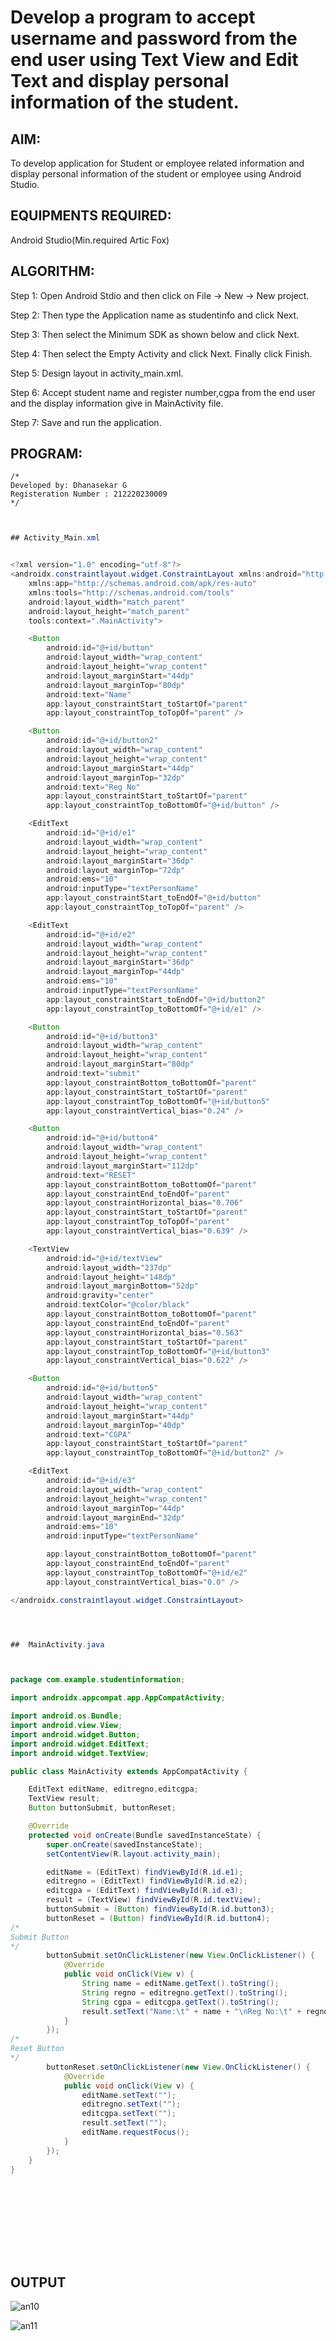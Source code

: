 # Develop a program to accept username and password from the end user using Text View and Edit Text and display personal information of the student.


## AIM:

To develop  application for Student or employee related information and display personal information of the student or employee using Android Studio.

## EQUIPMENTS REQUIRED:

Android Studio(Min.required Artic Fox)

## ALGORITHM:

Step 1: Open Android Stdio and then click on File -> New -> New project.

Step 2: Then type the Application name as studentinfo and click Next. 

Step 3: Then select the Minimum SDK as shown below and click Next.

Step 4: Then select the Empty Activity and click Next. Finally click Finish.

Step 5: Design layout in activity_main.xml.

Step 6: Accept student name and register number,cgpa from the end user and the display information give in MainActivity file.

Step 7: Save and run the application.

## PROGRAM:
```
/*
Developed by: Dhanasekar G
Registeration Number : 212220230009
*/
```

```java


## Activity_Main.xml


<?xml version="1.0" encoding="utf-8"?>
<androidx.constraintlayout.widget.ConstraintLayout xmlns:android="http://schemas.android.com/apk/res/android"
    xmlns:app="http://schemas.android.com/apk/res-auto"
    xmlns:tools="http://schemas.android.com/tools"
    android:layout_width="match_parent"
    android:layout_height="match_parent"
    tools:context=".MainActivity">

    <Button
        android:id="@+id/button"
        android:layout_width="wrap_content"
        android:layout_height="wrap_content"
        android:layout_marginStart="44dp"
        android:layout_marginTop="80dp"
        android:text="Name"
        app:layout_constraintStart_toStartOf="parent"
        app:layout_constraintTop_toTopOf="parent" />

    <Button
        android:id="@+id/button2"
        android:layout_width="wrap_content"
        android:layout_height="wrap_content"
        android:layout_marginStart="44dp"
        android:layout_marginTop="32dp"
        android:text="Reg No"
        app:layout_constraintStart_toStartOf="parent"
        app:layout_constraintTop_toBottomOf="@+id/button" />

    <EditText
        android:id="@+id/e1"
        android:layout_width="wrap_content"
        android:layout_height="wrap_content"
        android:layout_marginStart="36dp"
        android:layout_marginTop="72dp"
        android:ems="10"
        android:inputType="textPersonName"
        app:layout_constraintStart_toEndOf="@+id/button"
        app:layout_constraintTop_toTopOf="parent" />

    <EditText
        android:id="@+id/e2"
        android:layout_width="wrap_content"
        android:layout_height="wrap_content"
        android:layout_marginStart="36dp"
        android:layout_marginTop="44dp"
        android:ems="10"
        android:inputType="textPersonName"
        app:layout_constraintStart_toEndOf="@+id/button2"
        app:layout_constraintTop_toBottomOf="@+id/e1" />

    <Button
        android:id="@+id/button3"
        android:layout_width="wrap_content"
        android:layout_height="wrap_content"
        android:layout_marginStart="80dp"
        android:text="submit"
        app:layout_constraintBottom_toBottomOf="parent"
        app:layout_constraintStart_toStartOf="parent"
        app:layout_constraintTop_toBottomOf="@+id/button5"
        app:layout_constraintVertical_bias="0.24" />

    <Button
        android:id="@+id/button4"
        android:layout_width="wrap_content"
        android:layout_height="wrap_content"
        android:layout_marginStart="112dp"
        android:text="RESET"
        app:layout_constraintBottom_toBottomOf="parent"
        app:layout_constraintEnd_toEndOf="parent"
        app:layout_constraintHorizontal_bias="0.706"
        app:layout_constraintStart_toStartOf="parent"
        app:layout_constraintTop_toTopOf="parent"
        app:layout_constraintVertical_bias="0.639" />

    <TextView
        android:id="@+id/textView"
        android:layout_width="237dp"
        android:layout_height="148dp"
        android:layout_marginBottom="52dp"
        android:gravity="center"
        android:textColor="@color/black"
        app:layout_constraintBottom_toBottomOf="parent"
        app:layout_constraintEnd_toEndOf="parent"
        app:layout_constraintHorizontal_bias="0.563"
        app:layout_constraintStart_toStartOf="parent"
        app:layout_constraintTop_toBottomOf="@+id/button3"
        app:layout_constraintVertical_bias="0.622" />

    <Button
        android:id="@+id/button5"
        android:layout_width="wrap_content"
        android:layout_height="wrap_content"
        android:layout_marginStart="44dp"
        android:layout_marginTop="40dp"
        android:text="CGPA"
        app:layout_constraintStart_toStartOf="parent"
        app:layout_constraintTop_toBottomOf="@+id/button2" />

    <EditText
        android:id="@+id/e3"
        android:layout_width="wrap_content"
        android:layout_height="wrap_content"
        android:layout_marginTop="44dp"
        android:layout_marginEnd="32dp"
        android:ems="10"
        android:inputType="textPersonName"

        app:layout_constraintBottom_toBottomOf="parent"
        app:layout_constraintEnd_toEndOf="parent"
        app:layout_constraintTop_toBottomOf="@+id/e2"
        app:layout_constraintVertical_bias="0.0" />

</androidx.constraintlayout.widget.ConstraintLayout>




##  MainActivity.java



package com.example.studentinformation;

import androidx.appcompat.app.AppCompatActivity;

import android.os.Bundle;
import android.view.View;
import android.widget.Button;
import android.widget.EditText;
import android.widget.TextView;

public class MainActivity extends AppCompatActivity {

    EditText editName, editregno,editcgpa;
    TextView result;
    Button buttonSubmit, buttonReset;

    @Override
    protected void onCreate(Bundle savedInstanceState) {
        super.onCreate(savedInstanceState);
        setContentView(R.layout.activity_main);

        editName = (EditText) findViewById(R.id.e1);
        editregno = (EditText) findViewById(R.id.e2);
        editcgpa = (EditText) findViewById(R.id.e3);
        result = (TextView) findViewById(R.id.textView);
        buttonSubmit = (Button) findViewById(R.id.button3);
        buttonReset = (Button) findViewById(R.id.button4);
/*
Submit Button
*/
        buttonSubmit.setOnClickListener(new View.OnClickListener() {
            @Override
            public void onClick(View v) {
                String name = editName.getText().toString();
                String regno = editregno.getText().toString();
                String cgpa = editcgpa.getText().toString();
                result.setText("Name:\t" + name + "\nReg No:\t" + regno+"\nCGPA:\t"+cgpa );
            }
        });
/*
Reset Button
*/
        buttonReset.setOnClickListener(new View.OnClickListener() {
            @Override
            public void onClick(View v) {
                editName.setText("");
                editregno.setText("");
                editcgpa.setText("");
                result.setText("");
                editName.requestFocus();
            }
        });
    }
}






```

## <br/><br/><br/>OUTPUT

![an10](https://user-images.githubusercontent.com/75235789/169464730-df9b1eea-217e-4e14-b87f-8d5622f4d8fb.jpg)


![an11](https://user-images.githubusercontent.com/75235789/169464726-68b92092-0b04-4ec3-b1ad-74b1eb9885e9.jpg)



## <br/><br/><br/><br/><br/><br/><br/><br/><br/><br/><br/><br/>RESULT
Thus a Simple Android Application  for Student or employee related information and display personal information of the student or employee using  Android Studio is developed and executed successfully.


